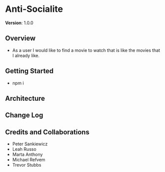 # Anti-Socialite

**Version**: 1.0.0

## Overview
- As a user I would like to find a movie to watch that is like the movies that I already like. 

## Getting Started
- npm i

## Architecture
<!-- Provide a detailed description of the application design. What technologies (languages, libraries, etc) you're using, and any other relevant design information. -->

## Change Log
<!-- Use this area to document the iterative changes made to your application as each feature is successfully implemented. Use time stamps. Here's an examples:

01-01-2001 4:59pm - Application now has a fully-functional express server, with GET and POST routes for the book resource.-->

## Credits and Collaborations
- Peter Sankiewicz
- Leah Russo
- Marta Anthony
- Michael Refvem
- Trevor Stubbs
